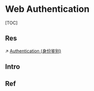 # Web Authentication

[TOC]



## Res
↗ [Authentication (身份鉴别)](../../../../🏰%20InfoSec%20Basics/Access%20Control/Authentication%20(身份鉴别)/Authentication%20(身份鉴别).md)



## Intro


## Ref

